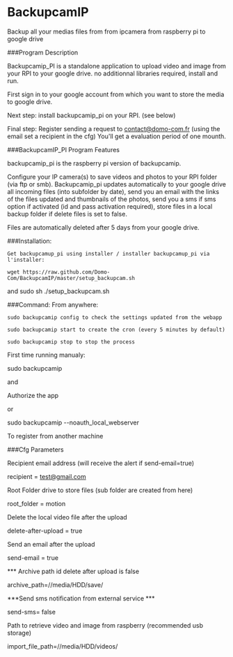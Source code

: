 # BackupcamIP
Backup all your medias files from from ipcamera from raspberry pi to google drive

###Program Description

Backupcamip_PI is a standalone application to upload video and image from your RPI to your google drive. no additionnal libraries required, install and run.

First sign in to your google account from which you want to store the media to google drive.

Next step: install backupcamip_pi on your RPI. (see below)

Final step: Register sending a request to contact@domo-com.fr (using the email set a recipient in the cfg) You'll get a evaluation period of one mounth.

###BackupcamIP_PI Program Features

backupcamip_pi is the raspberry pi version of backupcamip.

Configure your IP camera(s) to save videos and photos to your RPI folder (via ftp or smb). Backupcamip_pi updates automatically to your google drive all incoming files (into subfolder by date), send you an email with the links of the files updated and thumbnails of the photos, send you a sms if sms option if activated (id and pass activation required), store files in a local backup folder if delete files is set to false.

Files are automatically deleted after 5 days from your google drive.

###Installation:

    Get backupcamup_pi using installer / installer backupcamup_pi via l'installer:

    wget https://raw.github.com/Domo-Com/BackupcamIP/master/setup_backupcam.sh
    
and sudo sh ./setup_backupcam.sh

###Command: From anywhere:

    sudo backupcamip config to check the settings updated from the webapp

    sudo backupcamip start to create the cron (every 5 minutes by default)

    sudo backupcamip stop to stop the process

First time running manualy:

sudo backupcamip

and

Authorize the app

or

sudo backupcamip --noauth_local_webserver

To register from another machine

###Cfg Parameters

Recipient email address (will receive the alert if send-email=true)

recipient = test@gmail.com

Root Folder drive to store files (sub folder are created from here)

root_folder = motion

Delete the local video file after the upload

delete-after-upload = true

Send an email after the upload

send-email = true

*** Archive path id delete after upload is false

archive_path=//media/HDD/save/

***Send sms notification from external service ***

send-sms= false

Path to retrieve video and image from raspberry (recommended usb storage)

import_file_path=//media/HDD/videos/
